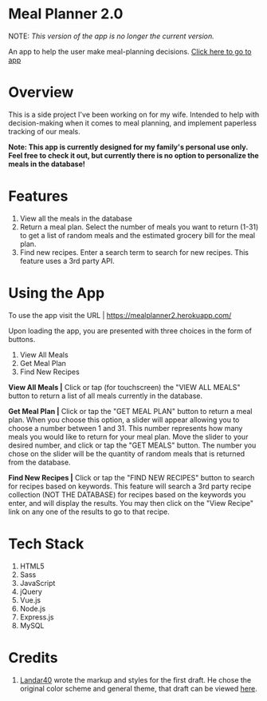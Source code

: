 # Meal Planner 2.0

NOTE: *This version of the app is no longer the current version.*

An app to help the user make meal-planning decisions. [Click here to go to app](https://mealplanner2.herokuapp.com/)

# Overview
This is a side project I've been working on for my wife. Intended to help with decision-making when it comes to meal planning, and implement paperless tracking of our meals.

**Note: This app is currently designed for my family's personal use only. Feel free to check it out, but currently there is no option to personalize the meals in the database!**

# Features 
1. View all the meals in the database
2. Return a meal plan. Select the number of meals you want to return (1-31) to get a list of random meals and the estimated grocery bill for the meal plan.
3. Find new recipes. Enter a search term to search for new recipes. This feature uses a 3rd party API.

# Using the App
To use the app visit the URL | https://mealplanner2.herokuapp.com/

Upon loading the app, you are presented with three choices in the form of buttons. 

1. View All Meals
2. Get Meal Plan
3. Find New Recipes

**View All Meals |** Click or tap (for touchscreen) the "VIEW ALL MEALS" button to return a list of all meals currently in the database.

**Get Meal Plan |** Click or tap the "GET MEAL PLAN" button to return a meal plan. When you choose this option, a slider will appear allowing you to choose a number between 1 and 31. This number represents how many meals you would like to return for your meal plan. Move the slider to your desired number, and click or tap the "GET MEALS" button. The number you chose on the slider will be the quantity of random meals that is returned from the database. 

**Find New Recipes |** Click or tap the "FIND NEW RECIPES" button to search for recipes based on keywords. This feature will search a 3rd party recipe collection (NOT THE DATABASE) for recipes based on the keywords you enter, and will display the results. You may then click on the "View Recipe" link on any one of the results to go to that recipe.

# Tech Stack
1. HTML5
2. Sass
3. JavaScript
4. jQuery
5. Vue.js
6. Node.js
7. Express.js
8. MySQL


# Credits
1. [Landar40](https://github.com/Landar40) wrote the markup and styles for the first draft. He chose the original color scheme and general theme, that draft can be viewed [here](https://github.com/Landar40/Project).

